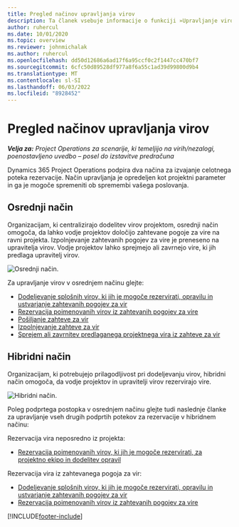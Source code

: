 ```yaml
---
title: Pregled načinov upravljanja virov
description: Ta članek vsebuje informacije o funkciji »Upravljanje virov« v storitvi Dynamics 365 Project Operations.
author: ruhercul
ms.date: 10/01/2020
ms.topic: overview
ms.reviewer: johnmichalak
ms.author: ruhercul
ms.openlocfilehash: dd50d12686a6ad17f6a95ccf0c2f1447cc470bf7
ms.sourcegitcommit: 6cfc50d89528df977a8f6a55c1ad39d99800d9b4
ms.translationtype: MT
ms.contentlocale: sl-SI
ms.lasthandoff: 06/03/2022
ms.locfileid: "8928452"
---
```

# <a name="resource-management-modes-overview"></a>Pregled načinov upravljanja virov

_**Velja za:** Project Operations za scenarije, ki temeljijo na virih/nezalogi, poenostavljeno uvedbo – posel do izstavitve predračuna_


Dynamics 365 Project Operations podpira dva načina za izvajanje celotnega poteka rezervacije. Način upravljanja je opredeljen kot projektni parameter in ga je mogoče spremeniti ob spremembi vašega poslovanja.    

## <a name="central-mode"></a>Osrednji način
Organizacijam, ki centralizirajo dodelitev virov projektom, osrednji način omogoča, da lahko vodje projektov določijo zahtevane pogoje za vire na ravni projekta. Izpolnjevanje zahtevanih pogojev za vire je preneseno na upravitelja virov. Vodje projektov lahko sprejmejo ali zavrnejo vire, ki jih predlaga upravitelj virov.

![Osrednji način.](./media/resource-management-central.png)

Za upravljanje virov v osrednjem načinu glejte:

- [Dodeljevanje splošnih virov, ki jih je mogoče rezervirati, opravilu in ustvarjanje zahtevanih pogojev za vir](/dynamics365/project-service/assign-generic-bookable-resource)
- [Rezervacija poimenovanih virov iz zahtevanih pogojev za vire](/dynamics365/project-service/book-named-resource)
- [Pošiljanje zahteve za vir](/dynamics365/project-service/submit-resource-request)
- [Izpolnjevanje zahteve za vir](/dynamics365/project-service/resource-management-fulfill-requests)
- [Sprejem ali zavrnitev predlaganega projektnega vira iz zahteve za vir](/dynamics365/project-service/accept-reject-proposed-resource)

## <a name="hybrid-mode"></a>Hibridni način
Organizacijam, ki potrebujejo prilagodljivost pri dodeljevanju virov, hibridni način omogoča, da vodje projektov in upravitelji virov rezervirajo vire.

![Hibridni način.](./media/resource-management-hybrid.png)

Poleg podprtega postopka v osrednjem načinu glejte tudi naslednje članke za upravljanje vseh drugih podprtih potekov za rezervacije v hibridnem načinu:

Rezervacija vira neposredno iz projekta:
- [Rezervacija poimenovanih virov, ki jih je mogoče rezervirati, za projektno ekipo in dodelitev opravil](/dynamics365/project-service/assign-named-bookable-resource)

Rezervacija vira iz zahtevanega pogoja za vir:
- [Dodeljevanje splošnih virov, ki jih je mogoče rezervirati, opravilu in ustvarjanje zahtevanih pogojev za vir](/dynamics365/project-service/assign-generic-bookable-resource)
- [Rezervacija poimenovanih virov iz zahtevanih pogojev za vire](/dynamics365/project-service/book-named-resource)


[!INCLUDE[footer-include](../includes/footer-banner.md)]